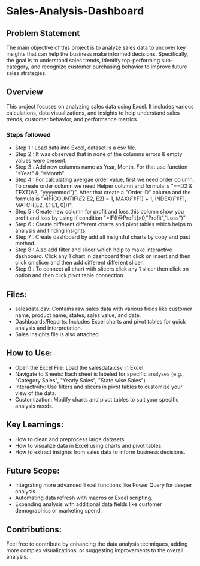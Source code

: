 # Sales-Analysis-Dashboard

## Problem Statement

The main objective of this project is to analyze sales data to uncover key insights that can help the business make informed decisions. Specifically, the goal is to understand sales trends, identify top-performing sub-category, and recognize customer purchasing behavior to improve future sales strategies.

## Overview

This project focuses on analyzing sales data using Excel. It includes various calculations, data visualizations, and insights to help understand sales trends, customer behavior, and performance metrics.

### Steps followed 

- Step 1 : Load data into Excel, dataset is a csv file.
- Step 2 : It was observed that in none of the columns errors & empty values were present.
- Step 3 : Add new columns name as Year, Month. For that use function "=Yeat" & "=Month".
- Step 4 : For calculating avergae order value, first we need order column. To create order column we need Helper column and formula is "==D2 & TEXT(A2, "yyyymmdd")". After that create a "Order ID" column and the formula is "=IF(COUNTIF($E$2:E2, E2) = 1, MAX($F$1:F1) + 1, INDEX($F$1:F1, MATCH(E2, $E$1:E1, 0)))".
- Step 5 : Create new column for profit and loss,this column show you profit and loss by using If condition "=IF([@Profit]>0,"Profit","Loss")"
- Step 6 : Create different different charts and pivot tables which helps to analysis and finding insights.
- Step 7 : Create dashboard by add all insightful charts by copy and past method.
- Step 8 : Also add filter and slicer which help to make interactive dashboard. Click any 1 chart in dashboard then click on insert and then click on slicer and then add different different slicer.
- Step 9 : To connect all chart with slicers click any 1 slicer then click on option and then click pivot table connection.

## Files:
- salesdata.csv: Contains raw sales data with various fields like customer name, product name, states, sales value, and date.
- Dashboards/Reports: Includes Excel charts and pivot tables for quick analysis and interpretation.
- Sales Insights file is also attached.

## How to Use:
- Open the Excel File: Load the salesdata.csv in Excel.
- Navigate to Sheets: Each sheet is labeled for specific analyses (e.g., "Category Sales", "Yearly Sales", "State wise Sales").
- Interactivity: Use filters and slicers in pivot tables to customize your view of the data.
- Customization: Modify charts and pivot tables to suit your specific analysis needs.

## Key Learnings:
- How to clean and preprocess large datasets.
- How to visualize data in Excel using charts and pivot tables.
- How to extract insights from sales data to inform business decisions.

## Future Scope:
- Integrating more advanced Excel functions like Power Query for deeper analysis.
- Automating data refresh with macros or Excel scripting.
- Expanding analysis with additional data fields like customer demographics or marketing spend.

## Contributions:
Feel free to contribute by enhancing the data analysis techniques, adding more complex visualizations, or suggesting improvements to the overall analysis.
